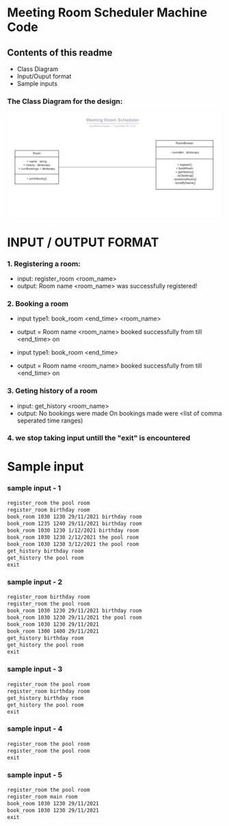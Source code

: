 # Meeting Room Scheduler Machine Code

## Contents of this readme
- Class Diagram
- Input/Ouput format
- Sample inputs

### The Class Diagram for the design:
![](/UMLClassDiagram.png)

# INPUT / OUTPUT FORMAT 

### 1. Registering a room:
- input: register_room <room_name> 
- output: Room name <room_name> was successfully registered!

### 2. Booking a room
- input type1: book_room <startTime> <end_time> <date> <room_name>
- output = Room name <room_name> booked successfully from <startTime> till <end_time> on <date> 

- input type1: book_room <startTime> <end_time> <date> 
- output = Room name <room_name> booked successfully from <startTime> till <end_time> on <date> 
  
### 3. Geting history of a room
- input: get_history <room_name>
- output: No bookings were made 
          On <date> bookings made were <list of comma seperated time ranges)

### 4. we stop taking input untill the "exit" is encountered 


# Sample input 

### sample input - 1
```
register_room the pool room
register_room birthday room
book_room 1030 1230 29/11/2021 birthday room
book_room 1235 1240 29/11/2021 birthday room
book_room 1030 1230 1/12/2021 birthday room
book_room 1030 1230 2/12/2021 the pool room
book_room 1030 1230 3/12/2021 the pool room
get_history birthday room
get_history the pool room
exit
````

### sample input - 2 
```
register_room birthday room
register_room the pool room
book_room 1030 1230 29/11/2021 birthday room
book_room 1030 1230 29/11/2021 the pool room
book_room 1030 1230 29/11/2021
book_room 1300 1400 29/11/2021
get_history birthday room
get_history the pool room
exit
```

### sample input - 3 
```
register_room the pool room
register_room birthday room
get_history birthday room
get_history the pool room
exit
```
                                             
### sample input - 4 
```
register_room the pool room
register_room the pool room
exit
```
                                             
### sample input - 5 
```
register_room the pool room
register_room main room
book_room 1030 1230 29/11/2021
book_room 1030 1230 29/11/2021
exit
```

